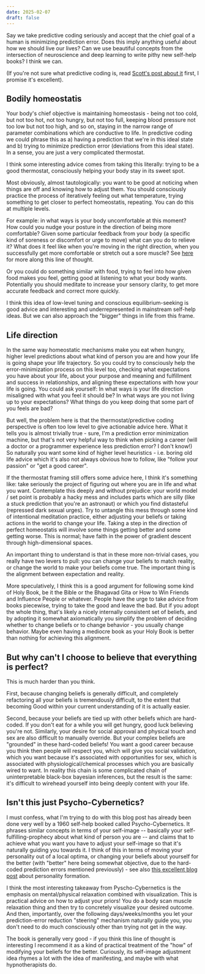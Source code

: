 ```yaml
---
date: 2025-02-07
draft: false
---
```

Say we take predictive coding seriously and accept that the chief goal of a human is minimizing prediction error. Does this imply anything useful about how we should live our lives? Can we use beautiful concepts from the intersection of neuroscience and deep learning to write pithy new self-help books? I think we can.

(If you're not sure what predictive coding is, read [Scott's post about it](https://slatestarcodex.com/2017/09/05/book-review-surfing-uncertainty/) first, I promise it's excellent). 
## Bodily homeostatis

Your body's chief objective is maintaining homeostasis - being not too cold, but not too hot, not too hungry, but not too full, keeping blood pressure not too low but not too high, and so on, staying in the narrow range of parameter combinations which are conductive to life. In predictive coding we could phrase this as a) having a prediction that we're in this ideal state and b) trying to minimize prediction error (deviations from this ideal state). In a sense, you are just a very complicated thermostat.

I think some interesting advice comes from taking this literally: trying to be a good thermostat, consciously helping your body stay in its sweet spot. 

Most obviously, almost tautologically: you want to be good at noticing when things are off and knowing how to adjust them. You should consciously practice the process of iteratively feeling out what temperature, trying something to get closer to perfect homeostatis, repeating. You can do this at multiple levels.  

For example: in what ways is your body uncomfortable at this moment? How could you nudge your posture in the direction of being more comfortable? Given some particular feedback from your body (a specific kind of soreness or discomfort or urge to move) what can you do to relieve it? What does it feel like when you're moving in the right direction, when you successfully get more comfortable or stretch out a sore muscle? See [here](https://relicradiation.substack.com/p/how-to-care-for-your-body-while-working) for more along this line of thought.

Or you could do something similar with food, trying to feel into how given food makes you feel, getting good at listening to what your body wants. Potentially you should meditate to increase your sensory clarity, to get more accurate feedback and correct more quickly.

I think this idea of low-level tuning and conscious equilibrium-seeking is good advice and interesting and underrepresented in mainstream self-help ideas. But we can also approach the "bigger" things in life from this frame.

## Life direction

In the same way homeostatic mechanisms make you eat when hungry, higher level predictions about what kind of person you are and how your life is going shape your life trajectory. So you could try to consciously help the error-minimization process on this level too, checking what expectations you have about your life, about your purpose and meaning and fulfillment and success in relationships, and aligning these expectations with how your life is going. You could ask yourself: In what ways is your life direction misaligned with what you feel it should be? In what ways are you not living up to your expectations? What things do you keep doing that some part of you feels are bad?

But well, the problem here is that the thermostat/predictive coding perspective is often too low level to give actionable advice here. What it tells you is almost trivially true - sure, I'm a prediction error minimization machine, but that's not very helpful way to think when picking a career (will a doctor or a programmer experience less prediction error? I don't know!) So naturally you want some kind of higher level heuristics - i.e. boring old life advice which it's also not always obvious how to follow, like "follow your passion" or "get a good career".

If the thermostat framing still offers some advice here, I think it's something like: take seriously the project of figuring out where you are in life and what you want. Contemplate this deeply and without prejudice: your world model / set point is probably a hacky mess and includes parts which are silly (like a stuck prediction that you're an astronaut) or which you find distasteful (repressed dark sexual urges). Try to untangle this mess through some kind of intentional meditation practice, either adjusting your beliefs or taking actions in the world to change your life. Taking a step in the direction of perfect homeostatis will involve some things getting better and some getting worse. This is normal; have faith in the power of gradient descent through high-dimensional spaces.

An important thing to understand is that in these more non-trivial cases, you really have two levers to pull: you can change your beliefs to match reality, or change the world to make your beliefs come true. The important thing is the alignment between expectation and reality.

More speculatively, I think this is a good argument for following some kind of Holy Book, be it the Bible or the Bhagavad Gita or How to Win Friends and Influence People or whatever. People have the urge to take advice from books piecewise, trying to take the good and leave the bad. But if you adopt the whole thing, that's likely a nicely internally consistent set of beliefs, and by adopting it somewhat axiomatically you simplify the problem of deciding whether to change beliefs or to change behavior - you usually change behavior. Maybe even having a mediocre book as your Holy Book is better than nothing for achieving this alignment. 
## But why can't I choose to believe that everything is perfect?

This is much harder than you think. 

First, because changing beliefs is generally difficult, and completely refactoring all your beliefs is tremendously difficult, to the extent that becoming Good within your current understanding of it is actually easier. 

Second, because your beliefs are tied up with other beliefs which are hard-coded. If you don't eat for a while you will get hungry, good luck believing you're not. Similarly, your desire for social approval and physical touch and sex are also difficult to manually override. But your complex beliefs are "grounded" in these hard-coded beliefs! You want a good career because you think then people will respect you, which will give you social validation, which you want because it's associated with opportunities for sex, which is associated with physiological/chemical processes which you are basically wired to want. In reality this chain is some complicated chain of uninterpretable black-box bayesian inferences, but the result is the same: it's difficult to wirehead yourself into being deeply content with your life. 

## Isn't this just Psycho-Cybernetics?

I must confess, what I'm trying to do with this blog post has already been done very well by a 1960 self-help booked called Psycho-Cybernetics. It phrases similar concepts in terms of your self-image -- basically your self-fulfilling-prophecy about what kind of person you are -- and claims that to achieve what you want you have to adjust your self-image so that it's naturally guiding you towards it. I think of this in terms of moving your personality out of a local optima, or changing your beliefs about yourself for the better (with "better" here being somewhat objective, due to the hard-coded prediction errors mentioned previously) - see also [this excellent blog post](https://meltingasphalt.com/personality-the-body-in-society/) about personality formation.

I think the most interesting takeaway from Pyscho-Cybernetics is the emphasis on mental/physical relaxation combined with visualization. This is practical advice on how to adjust your priors! You do a body scan muscle relaxation thing and then try to concretely visualize your desired outcome. And then, importantly, over the following days/weeks/months you let your prediction-error reduction "steering" mechanism naturally guide you, you don't need to do much consciously other than trying not get in the way.

The book is generally very good - if you think this line of thought is interesting I recommend it as a kind of practical treatment of the "how" of modifying your beliefs for the better. Curiously, its self-image adjustment idea rhymes a lot with the idea of manifesting, and maybe with what hypnotherapists do.